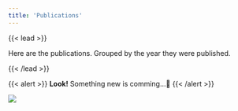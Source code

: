 ```yaml
---
title: 'Publications'
---
```


{{< lead >}}

Here are the publications. Grouped by the year they were published.

{{< /lead >}}

{{< alert >}}
**Look!** Something new is comming...:thinking:
{{< /alert >}}

![](https://s4.ax1x.com/2022/01/14/71sa28.jpg)

